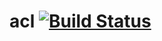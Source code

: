 # acl [![Build Status](https://travis-ci.org/c3sr/acl.svg?branch=master)](https://travis-ci.org/c3sr/acl)
